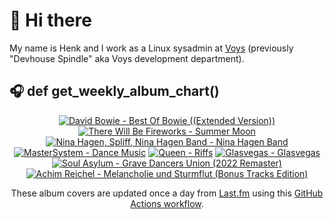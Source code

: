 # 👋 Hi there

My name is Henk and I work as a Linux sysadmin at <a href="https://www.voys.co/about/">Voys</a> (previously "Devhouse Spindle" aka Voys development department).

## 🎧 def get_weekly_album_chart()
<!-- lastfm -->
<p align="center"><a href="https://www.last.fm/music/David+Bowie/Best+Of+Bowie+((Extended+Version))"><img src="https://lastfm.freetls.fastly.net/i/u/64s/bc4494ee00f1bf665b8beffd2753919b.jpg" title="David Bowie - Best Of Bowie ((Extended Version))"></a> <a href="https://www.last.fm/music/There+Will+Be+Fireworks/Summer+Moon"><img src="https://lastfm.freetls.fastly.net/i/u/64s/c819d877ba8ed8a2dc2b4a9a3fa8c134.jpg" title="There Will Be Fireworks - Summer Moon"></a> <a href="https://www.last.fm/music/Nina+Hagen,+Spliff,+Nina+Hagen+Band/Nina+Hagen+Band"><img src="https://lastfm.freetls.fastly.net/i/u/64s/375b06f7700776a649cc833e59960c6f.jpg" title="Nina Hagen, Spliff, Nina Hagen Band - Nina Hagen Band"></a> <a href="https://www.last.fm/music/MasterSystem/Dance+Music"><img src="https://lastfm.freetls.fastly.net/i/u/64s/71a5179c776568f60562895084a4c94e.jpg" title="MasterSystem - Dance Music"></a> <a href="https://www.last.fm/music/Queen/Riffs"><img src="https://lastfm.freetls.fastly.net/i/u/64s/1eaccdbf730cc2100278021b9f3373b1.jpg" title="Queen - Riffs"></a> <a href="https://www.last.fm/music/Glasvegas/Glasvegas"><img src="https://lastfm.freetls.fastly.net/i/u/64s/ac824adac9df45bfa87b643ff101080f.png" title="Glasvegas - Glasvegas"></a> <a href="https://www.last.fm/music/Soul+Asylum/Grave+Dancers+Union+(2022+Remaster)"><img src="https://lastfm.freetls.fastly.net/i/u/64s/f3665083c324eb8700e2cb00d0004374.jpg" title="Soul Asylum - Grave Dancers Union (2022 Remaster)"></a> <a href="https://www.last.fm/music/Achim+Reichel/Melancholie+und+Sturmflut+(Bonus+Tracks+Edition)"><img src="https://lastfm.freetls.fastly.net/i/u/64s/35ea8efd8ddb1f30877e2cc16c4f27b6.jpg" title="Achim Reichel - Melancholie und Sturmflut (Bonus Tracks Edition)"></a> </p>

<p align="center">These album covers are updated once a day from <a href="https://www.last.fm/user/hbokh">Last.fm</a> using this <a href="https://github.com/marketplace/actions/lastfm-to-markdown">GitHub Actions workflow</a>.</p>
